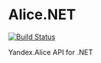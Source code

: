 # Alice.NET
[![Build Status](https://travis-ci.com/InteIIigeNET/Alice.NET.svg?branch=master)](https://travis-ci.com/InteIIigeNET/Alice.NET)

Yandex.Alice API for .NET
